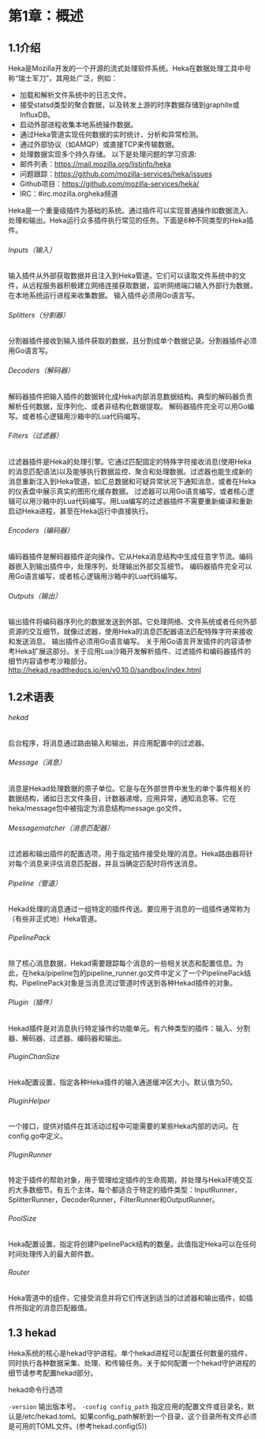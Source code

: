 第1章：概述
=====
1.1介绍
------
Heka是Mozilla开发的一个开源的流式处理软件系统。Heka在数据处理工具中号称“瑞士军刀”，其用处广泛，例如：
* 加载和解析文件系统中的日志文件。
* 接受statsd类型的聚合数据，以及转发上游的时序数据存储到graphite或InfluxDB。
* 启动外部进程收集本地系统操作数据。
* 通过Heka管道实现任何数据的实时统计、分析和异常检测。
* 通过外部协议（如AMQP）或直接TCP来传输数据。
* 处理数据实现多个持久存储。
以下是处理问题的学习资源:
* 邮件列表：https://mail.mozilla.org/listinfo/heka
* 问题跟踪：https://github.com/mozilla-services/heka/issues
* Github项目：https://github.com/mozilla-services/heka/
* IRC：#irc.mozilla.orgheka频道

Heka是一个重量级插件为基础的系统。通过插件可以实现普通操作如数据流入、处理和输出。Heka运行众多插件执行常见的任务。下面是6种不同类型的Heka插件。

###### Inputs（输入）
输入插件从外部获取数据并且注入到Heka管道。它们可以读取文件系统中的文件，从远程服务器积极建立网络连接获取数据，监听网络端口输入外部行为数据，在本地系统运行进程来收集数据。
输入插件必须用Go语言写。
###### Splitters（分割器）
分割器插件接收到输入插件获取的数据，且分割成单个数据记录。分割器插件必须用Go语言写。
###### Decoders（解码器）
解码器插件把输入插件的数据转化成Heka内部消息数据结构。典型的解码器负责解析任何数据，反序列化、或者非结构化数据提取。
解码器插件完全可以用Go编写。或者核心逻辑用沙箱中的Lua代码编写。
###### Filters（过滤器）
过滤器插件是Heka的处理引擎。它通过匹配固定的特殊字符接收消息(使用Heka的消息匹配语法)以及能够执行数据监控、聚合和处理数据。过滤器也能生成新的消息重新注入到Heka管道，如汇总数据和可疑异常状况下通知消息，或者在Heka的仪表盘中展示真实的图形化缓存数据。
过滤器可以用Go语言编写，或者核心逻辑可以用沙箱中的Lua代码编写。用Lua编写的过滤器插件不需要重新编译和重新启动Heka进程，甚至在Heka运行中直接执行。
###### Encoders（编码器）
编码器插件是解码器插件逆向操作。它从Heka消息结构中生成任意字节流。编码器嵌入到输出插件中，处理序列，处理输出外部交互细节。
编码器插件完全可以用Go语言编写，或者核心逻辑用沙箱中的Lua代码编写。
###### Outputs（输出）
输出插件将编码器序列化的数据发送到外部。它处理网络、文件系统或者任何外部资源的交互细节。就像过滤器，使用Heka的消息匹配器语法匹配特殊字符来接收和发送消息。
输出插件必须用Go语言编写。
关于用Go语言开发插件的内容请参考Heka扩展这部分。关于应用Lua沙箱开发解析插件、过滤插件和编码器插件的细节内容请参考沙箱部分。http://hekad.readthedocs.io/en/v0.10.0/sandbox/index.html

1.2术语表
------
###### hekad
后台程序，将消息通过路由输入和输出，并应用配置中的过滤器。
###### Message（消息）
消息是Hekad处理数据的原子单位。它是与在外部世界中发生的单个事件相关的数据结构，诸如日志文件条目，计数器递增，应用异常，通知消息等。它在heka/message包中被指定为消息结构message.go文件。
###### Messagematcher（消息匹配器）
过滤器和输出插件的配置选项，用于指定插件接受处理的消息。Heka路由器将针对每个消息来评估消息匹配器，并且当确定匹配时将传送消息。
###### Pipeline（管道）
Hekad处理的消息通过一组特定的插件传送。要应用于消息的一组插件通常称为（有些非正式地）Heka管道。
###### PipelinePack
除了核心消息数据，Hekad需要跟踪每个消息的一些相关状态和配置信息。为此，在heka/pipeline包的pipeline_runner.go文件中定义了一个PipelinePack结构。PipelinePack对象是当消息流过管道时传送到各种Hekad插件的对象。
###### Plugin（插件）
Hekad插件是对消息执行特定操作的功能单元。有六种类型的插件：输入、分割器、解码器、过滤器、编码器和输出。

###### PluginChanSize
Heka配置设置，指定各种Heka插件的输入通道缓冲区大小。默认值为50。
###### PluginHelper
一个接口，提供对插件在其活动过程中可能需要的某些Heka内部的访问。在config.go中定义。
###### PluginRunner
特定于插件的帮助对象，用于管理给定插件的生命周期，并处理与Heka环境交互的大多数细节。有五个主体，每个都适合于特定的插件类型：InputRunner，SplitterRunner，DecoderRunner，FilterRunner和OutputRunner。

###### PoolSize
Heka配置设置，指定将创建PipelinePack结构的数量。此值指定Heka可以在任何时间处理传入的最大邮件数。

###### Router
Heka管道中的组件，它接受消息并将它们传送到适当的过滤器和输出插件，如插件所指定的消息匹配器值。

1.3 hekad
------
Heka系统的核心是hekad守护进程。单个hekad进程可以配置任何数量的插件，同时执行各种数据采集、处理、和传输任务。关于如何配置一个hekad守护进程的细节请参考配置hekad部分。

hekad命令行选项

`-version`
输出版本号。
`-config config_path`
指定应用的配置文件或目录名，默认是/etc/hekad.toml。如果config_path解析到一个目录，这个目录所有文件必须是可用的TOML文件。(参考hekad.config(5))
